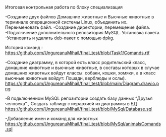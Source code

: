 Итоговая контрольная работа по блоку специализация

-Создание двух файлов Домашние животные и Вьючные животные в терминале операционной системы Linux, объединить их. Переименовать файл. 
-Создание директории, перемещение файла. 
-Подключение дополнительного репозитория MySQL. Установка пакета. 
-Установить и удалить deb-пакет с помощью dpkg. 

История команд : https://github.com/UngureanuMihail/final_test/blob/Task1/Comands.rtf

-Создание диаграмму, в которой есть класс родительский класс, домашние животные и вьючные животные, в составы которых в случае домашних животных войдут классы: собаки, кошки, хомяки, а в класс вьючные животные войдут: Лошади, верблюды и ослы).
https://github.com/UngureanuMihail/final_test/blob/main/Diagram.drawio.png

-В подключенном MySQL репозитории создать базу данных “Друзья человека” , Создать таблицу с иерархией из диаграммы в БД
https://github.com/UngureanuMihail/final_test/blob/MySql/Database.sql

-Добавление имен и команд для животных 
https://github.com/UngureanuMihail/final_test/blob/MySql/animalsComands.sql
